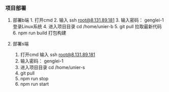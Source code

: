### 项目部署

1. 部署b端 
              1.  打开cmd 
              2.  输入  ssh root@8.131.89.181
              3.  输入密码：  genglei-1  登录Linux系统
              4.  进入项目目录 cd /home/unier-b
              5.  git pull   拉取最新代码
              6.  npm run build   打包构建

2. 部署s端

      1.  打开cmd  输入  ssh root@8.131.89.181
      2.  输入密码：  genglei-1
      3.  进入项目目录  cd /home/unier-s
      4.  git pull
      5.  npm run stop
      6.  npm run start

